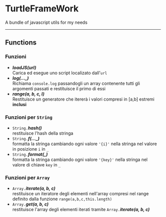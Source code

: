 # TurtleFrameWork
A bundle of javascript utils for my needs
___
## Functions
### Funzioni 
- ***loadJS(url)*** \
  Carica ed esegue uno script localizato dall'`url`
- ***log(..._)*** \
  Richiama `console.log` passandogli un array contenente tutti gli argomenti passati e restituisce il primo di essi
- ***range(a, b, c, l)*** \
  Restituisce un generatore che itererà i valori compresi in [a,b] estremi **inclusi**

### Funzioni per `String`
- `String.`***hash()*** \
  restituisce l'hash della stringa
- `String.`***f(..._)*** \
  formatta la stringa cambiando ogni valore `'{i}'` nella stringa nel valore in posizione `i` in `_`
- `String.`***format(_)*** \
  formatta la stringa cambiando ogni valore `'{key}'` nella stringa nel valore di chiave `key` in `_`

### Funzioni per `Array`
- `Array.`***iterate(a, b, c)*** \
  restituisce un iteratore degli elementi nell'array compresi nel range definito dalla funzione `range(a,b,c,this.length)`
- `Array.`***get(a, b, c)*** \
  restituisce l'array degli elementi iterati tramite `Array.`***iterate(a, b, c)***
